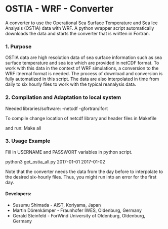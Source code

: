 # OSTIA - WRF - Converter
A converter to use the Operational Sea Surface Temperature and Sea Ice Analysis (OSTIA)
data with WRF. A python wrapper script automatically downloads the data and starts the
converter that is written in Fortran. 

### 1. Purpose
OSTIA data are high resolution data of sea surface information such as sea
surface temperature and sea ice which are provided in netCDF format. To work with
this data in the context of WRF simulations, a conversion to the WRF itnernal
format is needed. The process of download and conversion 
is fully automatized in this script. The data are also interpolated in time 
from daily to six hourly files to work with the typical reanalysis data. 

### 2. Compilation and Adaptation to local system

Needed libraries/software:
	-netcdf 
	-gfortran/ifort
	
To compile change location of netcdf library
and header files in Makefile

and run: 
	Make all

### 3. Usage Example

Fill in USERNAME and PASSWORT variables in python script. 

python3 get_ostia_all.py 2017-01-01 2017-01-02

Note that the converter needs the data from the day before to
interpolate to the desired six-hourly files. Thus, you might
run into an error for the first day.

#### Developers: 
* Susumu Shimada -  AIST, Koriyama, Japan
* Martin Dörenkämper - Fraunhofer IWES, Oldenburg, Germany
* Gerald Steinfeld - ForWind University of Oldenburg, Oldenburg, Germany

    
